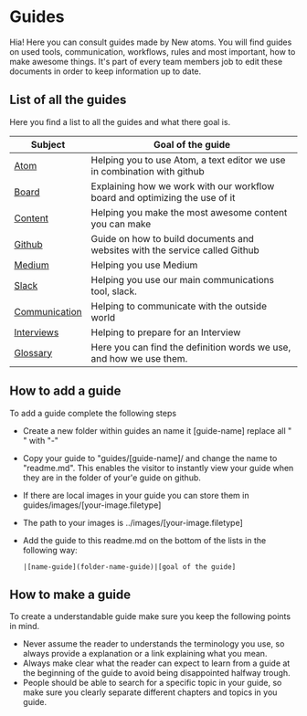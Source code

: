 # Guides

Hia! Here you can consult guides made by New atoms. You will find guides on used tools, communication, workflows, rules and most important, how to make awesome things. It's part of every team members job to edit these documents in order to keep information up to date.  

## List of all the guides

Here you find a list to all the guides and what there goal is.

|Subject |Goal of the guide              |
|--------|-----------------------------|
|[Atom](atom-guide)| Helping you to use Atom, a text editor we use in combination with github |
|[Board](board-guide) | Explaining how we work with our workflow board and optimizing the use of it  |
|[Content](board-guide)| Helping you make the most awesome content you can make|
|[Github](github-guide) | Guide on how to build documents and websites with the service called Github |
|[Medium](medium-guide)| Helping you use Medium |
|[Slack](slack-guide) | Helping you use our main communications tool, slack.
|[Communication](communicaiton-guide) | Helping to communicate with the outside world
|[Interviews](interview-guide) | Helping to prepare for an Interview
|[Glossary](glossary) |Here you can find the definition words we use, and how we use them.


## How to add a guide

To add a guide complete the following steps
* Create a new folder within guides an name it [guide-name] replace all " " with "-"
* Copy your guide to "guides/[guide-name]/ and change the name to "readme.md". This enables the visitor to instantly view your guide when they are in the folder of your'e guide on github.
* If there are local images in your guide you can store them in guides/images/[your-image.filetype]
* The path to your images is ../images/[your-image.filetype]
* Add the guide to this readme.md on the bottom of the lists in the following way:        

      |[name-guide](folder-name-guide)|[goal of the guide]

## How to make a guide

To create a understandable guide make sure you keep the following points in mind.
* Never assume the reader to understands the terminology you use, so always provide a explanation or a link explaining what you mean.
* Always make clear what the reader can expect to learn from a guide at the beginning of the guide to avoid being disappointed halfway trough.
* People should be able to search for a specific topic in your guide, so make sure you clearly separate different chapters and topics in you guide.
